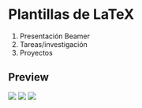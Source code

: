 # Plantillas de LaTeX

1. Presentación Beamer
2. Tareas/investigación
3. Proyectos

## Preview

![](https://i.ibb.co/bgZDCny1/Screenshot-2025-06-25-at-22-40-54.png)
![](https://i.ibb.co/Ngk42dKn/Screenshot-2025-06-25-at-22-41-06.png)
![](https://i.ibb.co/qL7q6WcP/Screenshot-2025-06-25-at-22-41-15.png)
